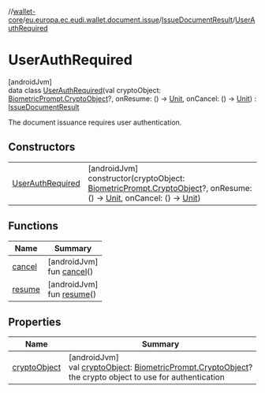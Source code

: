 //[wallet-core](../../../../index.md)/[eu.europa.ec.eudi.wallet.document.issue](../../index.md)/[IssueDocumentResult](../index.md)/[UserAuthRequired](index.md)

# UserAuthRequired

[androidJvm]\
data class [UserAuthRequired](index.md)(val cryptoObject: [BiometricPrompt.CryptoObject](https://developer.android.com/reference/kotlin/androidx/biometric/BiometricPrompt.CryptoObject.html)?, onResume: () -&gt; [Unit](https://kotlinlang.org/api/latest/jvm/stdlib/kotlin/-unit/index.html), onCancel: () -&gt; [Unit](https://kotlinlang.org/api/latest/jvm/stdlib/kotlin/-unit/index.html)) : [IssueDocumentResult](../index.md)

The document issuance requires user authentication.

## Constructors

| | |
|---|---|
| [UserAuthRequired](-user-auth-required.md) | [androidJvm]<br>constructor(cryptoObject: [BiometricPrompt.CryptoObject](https://developer.android.com/reference/kotlin/androidx/biometric/BiometricPrompt.CryptoObject.html)?, onResume: () -&gt; [Unit](https://kotlinlang.org/api/latest/jvm/stdlib/kotlin/-unit/index.html), onCancel: () -&gt; [Unit](https://kotlinlang.org/api/latest/jvm/stdlib/kotlin/-unit/index.html)) |

## Functions

| Name | Summary |
|---|---|
| [cancel](cancel.md) | [androidJvm]<br>fun [cancel](cancel.md)() |
| [resume](resume.md) | [androidJvm]<br>fun [resume](resume.md)() |

## Properties

| Name | Summary |
|---|---|
| [cryptoObject](crypto-object.md) | [androidJvm]<br>val [cryptoObject](crypto-object.md): [BiometricPrompt.CryptoObject](https://developer.android.com/reference/kotlin/androidx/biometric/BiometricPrompt.CryptoObject.html)?<br>the crypto object to use for authentication |
